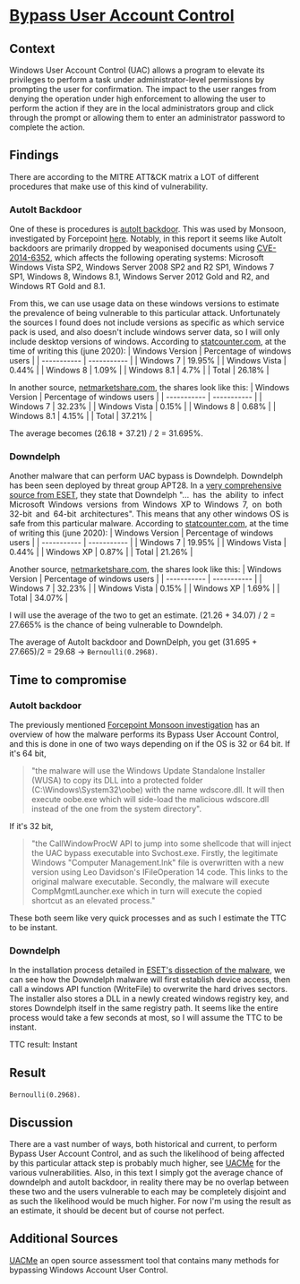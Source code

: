 # [Bypass User Account Control](https://attack.mitre.org/techniques/T1088/)

## Context
Windows User Account Control (UAC) allows a program to elevate its privileges to perform a task under administrator-level permissions by prompting the user for confirmation. The impact to the user ranges from denying the operation under high enforcement to allowing the user to perform the action if they are in the local administrators group and click through the prompt or allowing them to enter an administrator password to complete the action.

## Findings
There are according to the MITRE ATT&CK matrix a LOT of different procedures that make use of this kind of vulnerability.

### AutoIt Backdoor
One of these is procedures is [autoIt backdoor](https://attack.mitre.org/software/S0129/). This was used by Monsoon, investigated by Forcepoint [here](https://www.forcepoint.com/sites/default/files/resources/files/forcepoint-security-labs-monsoon-analysis-report.pdf). Notably, in this report it seems like AutoIt backdoors are primarily dropped by weaponised documents using [CVE-2014-6352](https://cve.mitre.org/cgi-bin/cvename.cgi?name=CVE-2014-6352), which affects the following operating systems: Microsoft Windows Vista SP2, Windows Server 2008 SP2 and R2 SP1, Windows 7 SP1, Windows 8, Windows 8.1, Windows Server 2012 Gold and R2, and Windows RT Gold and 8.1. 

From this, we can use usage data on these windows versions to estimate the prevalence of being vulnerable to this particular attack. Unfortunately the sources I found does not include versions as specific as which service pack is used, and also doesn't include windows server data, so I will only include desktop versions of windows. 
According to [statcounter.com](https://gs.statcounter.com/os-version-market-share/windows/desktop/worldwide), at the time of writing this (june 2020):
| Windows Version | Percentage of windows users |
| ----------- | ----------- |
| Windows 7      | 19.95%       |
| Windows Vista   | 0.44%    |
| Windows 8   | 1.09%    |
| Windows 8.1  |   4.7% |
| Total | 26.18% |

In another source, [netmarketshare.com](https://netmarketshare.com/operating-system-market-share.aspx?options=%7B%22filter%22%3A%7B%22%24and%22%3A%5B%7B%22deviceType%22%3A%7B%22%24in%22%3A%5B%22Desktop%2Flaptop%22%5D%7D%7D%2C%7B%22platform%22%3A%7B%22%24in%22%3A%5B%22Windows%22%5D%7D%7D%5D%7D%2C%22dateLabel%22%3A%22Trend%22%2C%22attributes%22%3A%22share%22%2C%22group%22%3A%22platformVersion%22%2C%22sort%22%3A%7B%22share%22%3A-1%7D%2C%22id%22%3A%22platformsDesktopVersions%22%2C%22dateInterval%22%3A%22Monthly%22%2C%22dateStart%22%3A%222019-06%22%2C%22dateEnd%22%3A%222020-05%22%2C%22segments%22%3A%22-1000%22%7D), the shares look like this:
| Windows Version | Percentage of windows users |
| ----------- | ----------- |
| Windows 7      | 32.23%       |
| Windows Vista   | 0.15%    | 
| Windows 8   | 0.68%    |
| Windows 8.1  |   4.15% |
| Total | 37.21% |

The average becomes (26.18 + 37.21) / 2 = 31.695%. 

### Downdelph
Another malware that can perform UAC bypass is Downdelph. Downdelph has been seen deployed by threat group APT28. In a [very comprehensive source from ESET](https://www.eset.com/afr/about/newsroom/press-releases-afr/research/dissection-of-sednit-espionage-group-1/), they state that Downdelph "... has the ability to infect Microsoft Windows versions from Windows XP to Windows 7, on both 32-bit and 64-bit architectures". This means that any other windows OS is safe from this particular malware. According to [statcounter.com](https://gs.statcounter.com/os-version-market-share/windows/desktop/worldwide), at the time of writing this (june 2020):
| Windows Version | Percentage of windows users |
| ----------- | ----------- |
| Windows 7      | 19.95%       |
| Windows Vista   | 0.44%    |
| Windows XP  | 0.87%      | 
| Total | 21.26% |

Another source, [netmarketshare.com](https://netmarketshare.com/operating-system-market-share.aspx?options=%7B%22filter%22%3A%7B%22%24and%22%3A%5B%7B%22deviceType%22%3A%7B%22%24in%22%3A%5B%22Desktop%2Flaptop%22%5D%7D%7D%2C%7B%22platform%22%3A%7B%22%24in%22%3A%5B%22Windows%22%5D%7D%7D%5D%7D%2C%22dateLabel%22%3A%22Trend%22%2C%22attributes%22%3A%22share%22%2C%22group%22%3A%22platformVersion%22%2C%22sort%22%3A%7B%22share%22%3A-1%7D%2C%22id%22%3A%22platformsDesktopVersions%22%2C%22dateInterval%22%3A%22Monthly%22%2C%22dateStart%22%3A%222019-06%22%2C%22dateEnd%22%3A%222020-05%22%2C%22segments%22%3A%22-1000%22%7D), the shares look like this:
| Windows Version | Percentage of windows users |
| ----------- | ----------- |
| Windows 7      | 32.23%       |
| Windows Vista   | 0.15%    |
| Windows XP  | 1.69%      | 
| Total | 34.07% |

I will use the average of the two to get an estimate. (21.26 + 34.07) / 2 = 27.665% is the chance of being vulnerable to Downdelph. 

The average of AutoIt backdoor and DownDelph, you get (31.695 + 27.665)/2 = 29.68 -> ```Bernoulli(0.2968)```.

## Time to compromise
### AutoIt backdoor
The previously mentioned [Forcepoint Monsoon investigation](https://www.forcepoint.com/sites/default/files/resources/files/forcepoint-security-labs-monsoon-analysis-report.pdf) has an overview of how the malware performs its Bypass User Account Control, and this is done in one of two ways depending on if the OS is 32 or 64 bit. If it's 64 bit, 
>"the malware will use the Windows Update Standalone Installer (WUSA) to copy its DLL into a protected folder (C:\Windows\System32\oobe) with the name wdscore.dll. It will then execute oobe.exe which will side-load the malicious wdscore.dll instead of the one from the system directory". 

If it's 32 bit, 
>"the CallWindowProcW API to jump into some shellcode that will inject the UAC bypass executable into Svchost.exe. Firstly, the legitimate Windows "Computer Management.lnk" file is overwritten with a new version using Leo Davidson's IFileOperation 14 code. This links to the original malware executable. Secondly, the malware will execute CompMgmtLauncher.exe which in turn will execute the copied shortcut as an elevated process."

These both seem like very quick processes and as such I estimate the TTC to be instant. 
### Downdelph
In the installation process detailed in [ESET's dissection of the malware](https://www.eset.com/afr/about/newsroom/press-releases-afr/research/dissection-of-sednit-espionage-group-1/), we can see how the Downdelph malware will first establish device access, then call a windows API function (WriteFile) to overwrite the hard drives sectors. The installer also stores a DLL in a newly created windows registry key, and stores Downdelph itself in the same registry path. It seems like the entire process would take a few seconds at most, so I will assume the TTC to be instant. 

TTC result: Instant

## Result
```Bernoulli(0.2968)```.

## Discussion
There are a vast number of ways, both historical and current, to perform Bypass User Account Control, and as such the likelihood of being affected by this particular attack step is probably much higher, see [UACMe](https://github.com/hfiref0x/UACME) for the various vulnerabilities. Also, in this text I simply got the average chance of downdelph and autoIt backdoor, in reality there may be no overlap between these two and the users vulnerable to each may be completely disjoint and as such the likelihood would be much higher. For now I'm using the result as an estimate, it should be decent but of course not perfect.  

## Additional Sources
[UACMe](https://github.com/hfiref0x/UACME) an open source assessment tool that contains many methods for bypassing Windows Account User Control. 